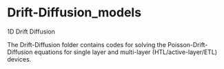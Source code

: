 # Drift-Diffusion_models

1D Drift Diffusion 

The Drift-Diffusion folder contains codes for solving the Poisson-Drift-Diffusion equations for
single layer and multi-layer (HTL/active-layer/ETL) devices.